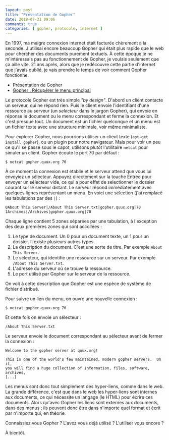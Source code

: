 ```yaml
---
layout: post
title: "Présentation de Gopher"
date: 2018-07-21 09:06
comments: true
categories: [ gopher, protocole, internet ]
---
```


En 1997, ma maigre connexion internet était facturée chèrement à la seconde.
J'utilisai encore beaucoup Gopher qui était plus rapide que le web pour
chercher des documents purement textuels. À cette époque je ne m'intéressais
pas au fonctionnement de Gopher, je voulais seulement que ça aille vite.  21
ans après, alors que je redécouvre cette partie d'internet que j'avais oublié,
je vais prendre le temps de voir comment Gopher fonctionne.

<!-- more -->

- Présentation de Gopher
- [Gopher : Récupérer le menu principal](/blog/2018/07/27/gopher-recuperer-le-menu-principal/)

Le protocole Gopher est très simple _"by design"_. D'abord un client contacte
un serveur, qui ne répond rien. Puis le client envoie l'identifiant d'une
ressource au serveur (un _selecteur_ dans le jargon Gopher), qui envoie en
réponse le document ou le menu correspondant et ferme la connexion.
Et c'est presque tout. Un document est un fichier quelconque et un menu est un
fichier texte avec une structure minimale, voir même minimaliste.

Pour explorer Gopher, nous pourrions utiliser un client texte (`apt-get install
gopher`), ou un plugin pour notre navigateur. Mais pour voir un peu ce qu'il se
passe sous le capot, utilisons plutôt l'utilitaire `netcat` pour simuler un
client. Gopher écoute le port 70 par défaut :

    $ netcat gopher.quux.org 70

À ce moment la connexion est établie et le serveur attend que vous lui envoyiez
un sélecteur. Appuyez directement sur la touche Entrée pour envoyer un
sélecteur vide, ce qui a pour effet de selectionner le dossier courant sur le
serveur distant. Le serveur répond immédiatement avec quelques lignes
représentant un menu. En voici une sélection (j'ai remplacé les tabulations par
des `|`) :

    0About This Server|/About This Server.txt|gopher.quux.org|70
    1Archives|/Archives|gopher.quux.org|70

Chaque ligne contient 5 zones séparées par une tabulation, à l'exception des
deux premières zones qui sont accollées :

1. Le type de document. Un 0 pour un document texte, un 1 pour un dossier. Il existe plusieurs autres types.
2. La description du document. C'est une sorte de titre. Par exemple `About This Server`.
3. Le sélecteur, qui identifie une ressource sur un serveur. Par exemple `/About This Server.txt`.
4. L'adresse du serveur où se trouve la ressource.
5. Le port utilisé par Gopher sur le serveur de la ressource.

On voit à cette description que Gopher est une espèce de système de fichier distribué.

Pour suivre un lien du menu, on ouvre une nouvelle connexion :

    $ netcat gopher.quux.org 70

Et cette fois on envoie un sélecteur :

    /About This Server.txt

Le serveur envoie le document correspondant au sélecteur avant de fermer la connexion :

    Welcome to the gopher server at quux.org!

    This is one of the world's few maintained, modern gopher servers.  On it,
    you will find a huge collection of information, files, software, archives,
    [...]

Les menus sont donc tout simplement des hyper-liens, comme dans le web. La
grande différence, c'est que dans le web les hyper-liens sont internes aux
documents, ce qui nécessite un langage (le HTML) pour écrire ces documents.
Alors qu'avec Gopher les liens sont externes aux documents, dans des menus ;
ils peuvent donc être dans n'importe quel format et écrit par n'importe qui, en
théorie.

Connaissiez vous Gopher ? L'avez vous déjà utilisé ? L'utiliser vous encore ?

À bientôt.
